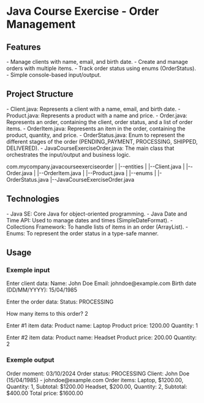 <H1>Java Course Exercise - Order Management</H1>
<H2>Features</H2>
-  Manage clients with name, email, and birth date.
-  Create and manage orders with multiple items.
-  Track order status using enums (OrderStatus).
-  Simple console-based input/output.

<h2>Project Structure</h2>
-  Client.java: Represents a client with a name, email, and birth date.
-  Product.java: Represents a product with a name and price.
-  Order.java: Represents an order, containing the client, order status, and a list of order items.
-  OrderItem.java: Represents an item in the order, containing the product, quantity, and price.
-  OrderStatus.java: Enum to represent the different stages of the order (PENDING_PAYMENT, PROCESSING, SHIPPED, DELIVERED).
-  JavaCourseExerciseOrder.java: The main class that orchestrates the input/output and business logic.

com.mycompany.javacourseexerciseorder
|
|--entities
|   |--Client.java
|   |--Order.java
|   |--OrderItem.java
|   |--Product.java
|   |--enums
|       |-OrderStatus.java
|--JavaCourseExerciseOrder.java

<h2>Technologies</h2>
-  Java SE: Core Java for object-oriented programming.
-  Java Date and Time API: Used to manage dates and times (SimpleDateFormat).
-  Collections Framework: To handle lists of items in an order (ArrayList).
-  Enums: To represent the order status in a type-safe manner.

<h2>Usage</h2>
<h3>Exemple input</h3>
Enter client data:
Name: John Doe
Email: johndoe@example.com
Birth date (DD/MM/YYYY): 15/04/1985

Enter the order data:
Status: PROCESSING

How many items to this order? 2

Enter #1 item data:
Product name: Laptop
Product price: 1200.00
Quantity: 1

Enter #2 item data:
Product name: Headset
Product price: 200.00
Quantity: 2

<h3>Exemple output</h3>
Order moment: 03/10/2024
Order status: PROCESSING
Client: John Doe (15/04/1985) - johndoe@example.com
Order items:
Laptop, $1200.00, Quantity: 1, Subtotal: $1200.00
Headset, $200.00, Quantity: 2, Subtotal: $400.00
Total price: $1600.00







